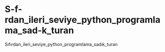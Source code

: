 # S-f-rdan_ileri_seviye_python_programlama_sad-k_turan
Sıfırdan_ileri_seviye_python_programlama_sadık_turan
